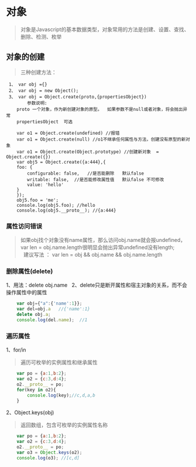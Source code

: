 对象
===
>对象是Javascript的基本数据类型，对象常用的方法是创建、设置、查找、删除、检测、枚举

## 对象的创建

> 三种创建方法：
```javascriptvar 
 1、 var obj ={}
 2、 var obj = new Object();
 3、 var obj = Object.create(proto,{propertiesObject})
        参数说明:
	proto 一个对象，作为新创建对象的原型。  如果参数不是null或者对象，将会抛出异常  
	propertiesObject  可选
						
	var o1 = Object.create(undefined) //报错
	var o1 = Object.create(null) //o1不继承任何属性与方法，创建没有原型的新对象
	var o1 = Object.create(Object.prototype) //创建新对象  =  Object.create({})
	var obj5 = Object.create({a:444},{
	foo: {
	    configurable: false,   //是否能删除   默认false
	    writable: false,  //是否能修改属性值   默认false 不可修改
	    value: 'hello'
	}
	});
	obj5.foo = 'me';
	console.log(obj5.foo); //hello
	console.log(obj5.__proto__); //{a:444}
```

### 属性访问错误

> 如果obj找个对象没有name属性，那么访问obj.name就会报undefined，var len = obj.name.length很明显会抛出异常undefined没有length;<br />
  建议写法 ： var len = obj && obj.name && obj.name.length

### 删除属性(delete)
1、用法：delete obj.name   
2、delete只是断开属性和宿主对象的关系，而不会操作属性中的属性

```javascript
    var obj={"a":{'name':1}};
    var del=obj.a   //{'name':1}
    delete obj.a;
    console.log(del.name);  //1
```

### 遍历属性
1、for/in
> 遍历可枚举的实例属性和继承属性
```javascript
    var po = {a:1,b:2};
    var o2 = {c:3,d:4};
    o2.__proto__ = po;
    for(key in o2){
        console.log(key);//c,d,a,b
    }
```
2、Object.keys(obj)
> 返回数组，包含可枚举的实例属性名称
```javascript
    var po = {a:1,b:2};
    var o2 = {c:3,d:4};
    o2.__proto__ = po;
    var o3 = Object.keys(o2);
    console.log(o3); //[c,d]
```

